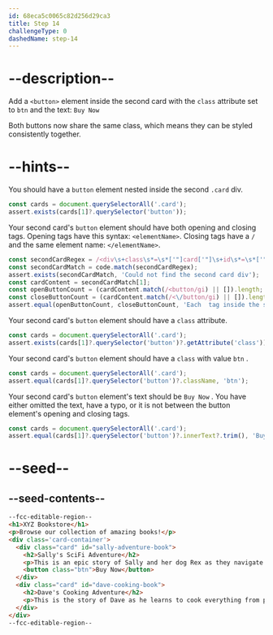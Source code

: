 ```yaml
---
id: 68eca5c0065c82d256d29ca3
title: Step 14
challengeType: 0
dashedName: step-14
---
```


# --description--

Add a `<button>` element inside the second card with the `class` attribute set to `btn` and the text:
`Buy Now`

Both buttons now share the same class, which means they can be styled consistently together.

# --hints--

You should have a `button` element nested inside the second `.card` div.

```js
const cards = document.querySelectorAll('.card');
assert.exists(cards[1]?.querySelector('button'));
```

Your second card's `button` element should have both opening and closing tags. Opening tags have this syntax: `<elementName>`. Closing tags have a `/` and the same element name: `</elementName>`.

```js
const secondCardRegex = /<div\s+class\s*=\s*['"]card['"]\s+id\s*=\s*['"]dave-cooking-book['"][^>]*>([\s\S]*?)<\/div\s*>/i;
const secondCardMatch = code.match(secondCardRegex);
assert.exists(secondCardMatch, 'Could not find the second card div');
const cardContent = secondCardMatch[1];
const openButtonCount = (cardContent.match(/<button/gi) || []).length;
const closeButtonCount = (cardContent.match(/<\/button/gi) || []).length;
assert.equal(openButtonCount, closeButtonCount, 'Each  tag inside the second card should have a closing  tag');
```

Your second card's `button` element should have a `class` attribute.

```js
const cards = document.querySelectorAll('.card');
assert.exists(cards[1]?.querySelector('button')?.getAttribute('class'));
```

Your second card's `button` element should have a `class` with value `btn` .

```js
const cards = document.querySelectorAll('.card');
assert.equal(cards[1]?.querySelector('button')?.className, 'btn');
```

Your second card's `button` element's text should be `Buy Now` . You have either omitted the text, have a typo, or it is not between the button element's opening and closing tags.

```js
const cards = document.querySelectorAll('.card');
assert.equal(cards[1]?.querySelector('button')?.innerText?.trim(), 'Buy Now');
```

# --seed--

## --seed-contents--

```html
--fcc-editable-region--
<h1>XYZ Bookstore</h1>
<p>Browse our collection of amazing books!</p>
<div class='card-container'>
  <div class="card" id="sally-adventure-book">
    <h2>Sally's SciFi Adventure</h2>
    <p>This is an epic story of Sally and her dog Rex as they navigate through other worlds.</p>
    <button class="btn">Buy Now</button>
  </div>
  <div class="card" id="dave-cooking-book">
    <h2>Dave's Cooking Adventure</h2>
    <p>This is the story of Dave as he learns to cook everything from pancakes to pasta, one recipe at a time.</p>
  </div>
</div>
--fcc-editable-region--
```
